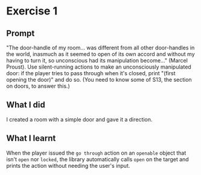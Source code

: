 # Exercise 1

## Prompt

"The door-handle of my room... was different from all other door-handles in the world, inasmuch as it seemed to open of its own accord and without my having to turn it, so unconscious had its manipulation become..." (Marcel Proust).
Use silent-running actions to make an unconsciously manipulated door: if the player tries to pass through when it's closed, print "(first opening the door)" and do so.
(You need to know some of S13, the section on doors, to answer this.)

## What I did

I created a room with a simple door and gave it a direction.

## What I learnt

When the player issued the `go through` action on an `openable` object that isn't `open` nor `locked`, the library automatically calls `open` on the target and prints the action without needing the user's input.
